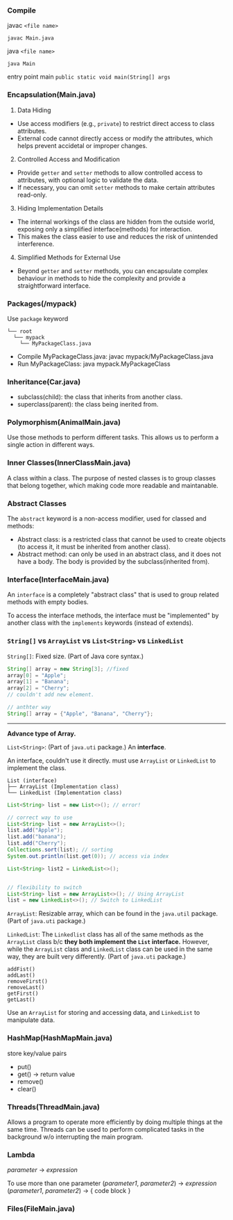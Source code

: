 ### Compile

javac `<file name>`

`javac Main.java`

java `<file name>`

`java Main`

entry point main
`public static void main(String[] args`

### Encapsulation(Main.java)

1. Data Hiding

- Use access modifiers (e.g., `private`) to restrict direct access to class attributes.
- External code cannot directly access or modify the attributes, which helps prevent accidetal or improper changes.

2. Controlled Access and Modification

- Provide `getter` and `setter` methods to allow controlled access to attributes, with optional logic to validate the data.
- If necessary, you can omit `setter` methods to make certain attributes read-only.

3. Hiding Implementation Details

- The internal workings of the class are hidden from the outside world, exposing only a simplified interface(methods) for interaction.
- This makes the class easier to use and reduces the risk of unintended interference.

4. Simplified Methods for External Use

- Beyond `getter` and `setter` methods, you can encapsulate complex behaviour in methods to hide the complexity and provide a straightforward interface.

### Packages(/mypack)

Use `package` keyword

```Note
└── root
  └── mypack
    └── MyPackageClass.java
```

- Compile MyPackageClass.java: javac mypack/MyPackageClass.java
- Run MyPackageClass: java mypack.MyPackageClass

### Inheritance(Car.java)

- subclass(child): the class that inherits from another class.
- superclass(parent): the class being inerited from.

### Polymorphism(AnimalMain.java)

Use those methods to perform different tasks. This allows us to perform a single action in different ways.

### Inner Classes(InnerClassMain.java)

A class within a class. The purpose of nested classes is to group classes that belong together, which making code more readable and maintanable.

### Abstract Classes

The `abstract` keyword is a non-access modifier, used for classed and methods:

- Abstract class: is a restricted class that cannot be used to create objects
  (to access it, it must be inherited from another class).
- Abstract method: can only be used in an abstract class, and it does not have a body.
  The body is provided by the subclass(inherited from).

### Interface(InterfaceMain.java)

An `interface` is a completely "abstract class" that is used to group related methods with empty bodies.

To access the interface methods, the interface must be "implemented" by another class with the `implements` keywords (instead of extends).

### `String[]` vs `ArrayList` vs `List<String>` vs `LinkedList`

`String[]`: Fixed size. (Part of Java core syntax.)

```Java
String[] array = new String[3]; //fixed
array[0] = "Apple";
array[1] = "Banana";
array[2] = "Cherry";
// couldn't add new element.

// anthter way
String[] array = {"Apple", "Banana", "Cherry"};
```

---

**Advance type of Array.**

`List<String>`: (Part of `java.uti` package.) An **interface**.

An interface, couldn't use it directly. must use `ArrayList` or `LinkedList` to implement the class.

```
List (interface)
├── ArrayList (Implementation class)
└── LinkedList (Implementation class)

```

```Java
List<String> list = new List<>(); // error!

// correct way to use
List<String> list = new ArrayList<>();
list.add("Apple");
list.add("banana");
list.add("Cherry");
Collections.sort(list); // sorting
System.out.println(list.get(0)); // access via index

List<String> list2 = LinkedList<>();


// flexibility to switch
List<String> list = new ArrayList<>(); // Using ArrayList
list = new LinkedList<>(); // Switch to LinkedList

```

`ArrayList`: Resizable array, which can be found in the `java.util` package. (Part of `java.uti` package.)

`LinkedList`: The `Linkedlist` class has all of the same methods as the `ArrayList` class b/c **they both implement the `List` interface.** However, while the `ArrayList` class and `LinkedList` class can be used in the same way, they are built very differently. (Part of `java.uti` package.)

```
addFist()
addLast()
removeFirst()
removeLast()
getFirst()
getLast()
```

Use an `ArrayList` for storing and accessing data, and `LinkedList` to manipulate data.

### HashMap(HashMapMain.java)

store key/value pairs

- put()
- get() -> return value
- remove()
- clear()

### Threads(ThreadMain.java)

Allows a program to operate more efficiently by doing multiple things at the same time.
Threads can be used to perform complicated tasks in the background w/o interrupting the main program.

### Lambda

_parameter_ -> _expression_

To use more than one parameter
(_parameter1_, _parameter2_) -> _expression_
(_parameter1_, _parameter2_) -> { code block }

### Files(FileMain.java)

